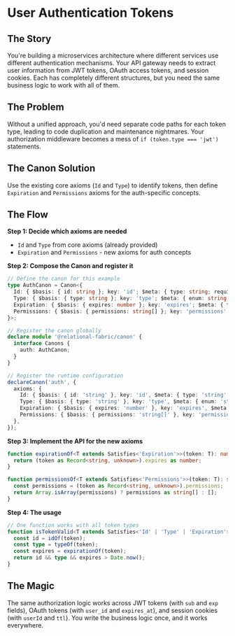 # User Authentication Tokens

## The Story

You're building a microservices architecture where different services use different authentication mechanisms. Your API gateway needs to extract user information from JWT tokens, OAuth access tokens, and session cookies. Each has completely different structures, but you need the same business logic to work with all of them.

## The Problem

Without a unified approach, you'd need separate code paths for each token type, leading to code duplication and maintenance nightmares. Your authorization middleware becomes a mess of `if (token.type === 'jwt')` statements.

## The Canon Solution

Use the existing core axioms (`Id` and `Type`) to identify tokens, then define `Expiration` and `Permissions` axioms for the auth-specific concepts.

## The Flow

**Step 1: Decide which axioms are needed**
- `Id` and `Type` from core axioms (already provided)
- `Expiration` and `Permissions` - new axioms for auth concepts

**Step 2: Compose the Canon and register it**
```typescript
// Define the canon for this example
type AuthCanon = Canon<{
  Id: { $basis: { id: string }; key: 'id'; $meta: { type: string; required: string } };
  Type: { $basis: { type: string }; key: 'type'; $meta: { enum: string; discriminator: string } };
  Expiration: { $basis: { expires: number }; key: 'expires'; $meta: { type: string } };
  Permissions: { $basis: { permissions: string[] }; key: 'permissions'; $meta: { type: string } };
}>;

// Register the canon globally
declare module '@relational-fabric/canon' {
  interface Canons {
    auth: AuthCanon;
  }
}

// Register the runtime configuration
declareCanon('auth', {
  axioms: {
    Id: { $basis: { id: 'string' }, key: 'id', $meta: { type: 'string', required: 'true' } },
    Type: { $basis: { type: 'string' }, key: 'type', $meta: { enum: 'string', discriminator: 'string' } },
    Expiration: { $basis: { expires: 'number' }, key: 'expires', $meta: { type: 'string' } },
    Permissions: { $basis: { permissions: 'string[]' }, key: 'permissions', $meta: { type: 'string' } },
  },
});
```

**Step 3: Implement the API for the new axioms**
```typescript
function expirationOf<T extends Satisfies<'Expiration'>>(token: T): number {
  return (token as Record<string, unknown>).expires as number;
}

function permissionsOf<T extends Satisfies<'Permissions'>>(token: T): string[] {
  const permissions = (token as Record<string, unknown>).permissions;
  return Array.isArray(permissions) ? permissions as string[] : [];
}
```

**Step 4: The usage**
```typescript
// One function works with all token types
function isTokenValid<T extends Satisfies<'Id' | 'Type' | 'Expiration'>>(token: T): boolean {
  const id = idOf(token);
  const type = typeOf(token);
  const expires = expirationOf(token);
  return id && type && expires > Date.now();
}
```

## The Magic

The same authorization logic works across JWT tokens (with `sub` and `exp` fields), OAuth tokens (with `user_id` and `expires_at`), and session cookies (with `userId` and `ttl`). You write the business logic once, and it works everywhere.